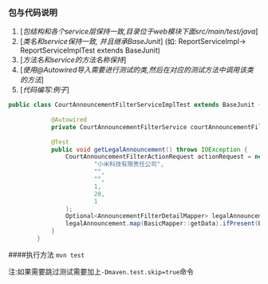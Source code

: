     
### 包与代码说明
    
1. [*包结构和各个service层保持一致,目录位于web模块下面src/main/test/java*]
2. [*类名和service保持一致, 并且继承BaseJunit*]
(如: ReportServiceImpl-\> ReportServiceImplTest extends BaseJunit)
3. [*方法名和service的方法名称保持*]
4. [*使用@Autowired导入需要进行测试的类,然后在对应的测试方法中调用该类的方法*]
5. [*代码编写:例子*]

```java
public class CourtAnnouncementFilterServiceImplTest extends BaseJunit {
        
            @Autowired
            private CourtAnnouncementFilterService courtAnnouncementFilterService;
        
            @Test
            public void getLegalAnnouncement() throws IOException {
                CourtAnnouncementFilterActionRequest actionRequest = new CourtAnnouncementFilterActionRequest(
                        "小米科技有限责任公司",
                        "",
                        "",
                        1,
                        20,
                        1
                );
                Optional<AnnouncementFilterDetailMapper> legalAnnouncement = courtAnnouncementFilterService.getLegalAnnouncement(actionRequest);
                legalAnnouncement.map(BasicMapper::getData).ifPresent(BaseJunit::toJson);
            }
        }
```
####执行方法
`mvn test`

注:如果需要跳过测试需要加上`-Dmaven.test.skip=true`命令

     
     